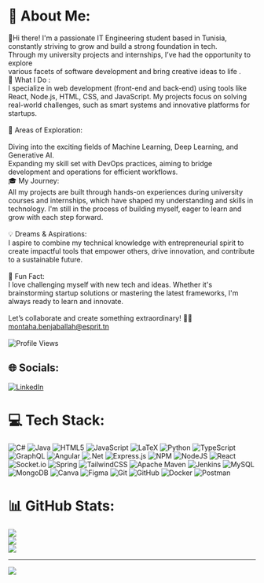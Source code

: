 # 💫 About Me:
👋Hi there! I'm a passionate IT Engineering student based in Tunisia,<br> constantly striving to grow and build a strong foundation in tech. <br>Through my university projects and internships, I’ve had the opportunity to explore<br>various facets of software development and bring creative ideas to life .<br>🌟 What I Do :<br>I specialize in web development (front-end and back-end) using tools like React, Node.js, HTML, CSS, and JavaScript. My projects focus on solving real-world challenges, such as smart systems and innovative platforms for startups.<br><br>🚀 Areas of Exploration:<br><br>Diving into the exciting fields of Machine Learning, Deep Learning, and Generative AI.<br>Expanding my skill set with DevOps practices, aiming to bridge development and operations for efficient workflows.<br>🎓 My Journey:<br>All my projects are built through hands-on experiences during university courses and internships, which have shaped my understanding and skills in technology. I'm still in the process of building myself, eager to learn and grow with each step forward.<br><br>💡 Dreams & Aspirations:<br>I aspire to combine my technical knowledge with entrepreneurial spirit to create impactful tools that empower others, drive innovation, and contribute to a sustainable future.<br><br>🌱 Fun Fact:<br>I love challenging myself with new tech and ideas. Whether it's brainstorming startup solutions or mastering the latest frameworks, I'm always ready to learn and innovate.<br><br>Let’s collaborate and create something extraordinary! 🚀✨<br> montaha.benjaballah@esprit.tn<br>
<br>
![Profile Views](https://komarev.com/ghpvc/?username=MontahaJaballah&color=blue)
<br>
## 🌐 Socials:
[![LinkedIn](https://img.shields.io/badge/LinkedIn-%230077B5.svg?logo=linkedin&logoColor=white)](https://linkedin.com/in/https://www.linkedin.com/in/montaha-jaballah/) 

# 💻 Tech Stack:
![C#](https://img.shields.io/badge/c%23-%23239120.svg?style=for-the-badge&logo=csharp&logoColor=white) ![Java](https://img.shields.io/badge/java-%23ED8B00.svg?style=for-the-badge&logo=openjdk&logoColor=white) ![HTML5](https://img.shields.io/badge/html5-%23E34F26.svg?style=for-the-badge&logo=html5&logoColor=white) ![JavaScript](https://img.shields.io/badge/javascript-%23323330.svg?style=for-the-badge&logo=javascript&logoColor=%23F7DF1E) ![LaTeX](https://img.shields.io/badge/latex-%23008080.svg?style=for-the-badge&logo=latex&logoColor=white) ![Python](https://img.shields.io/badge/python-3670A0?style=for-the-badge&logo=python&logoColor=ffdd54) ![TypeScript](https://img.shields.io/badge/typescript-%23007ACC.svg?style=for-the-badge&logo=typescript&logoColor=white) ![GraphQL](https://img.shields.io/badge/-GraphQL-E10098?style=for-the-badge&logo=graphql&logoColor=white) ![Angular](https://img.shields.io/badge/angular-%23DD0031.svg?style=for-the-badge&logo=angular&logoColor=white) ![.Net](https://img.shields.io/badge/.NET-5C2D91?style=for-the-badge&logo=.net&logoColor=white) ![Express.js](https://img.shields.io/badge/express.js-%23404d59.svg?style=for-the-badge&logo=express&logoColor=%2361DAFB) ![NPM](https://img.shields.io/badge/NPM-%23CB3837.svg?style=for-the-badge&logo=npm&logoColor=white) ![NodeJS](https://img.shields.io/badge/node.js-6DA55F?style=for-the-badge&logo=node.js&logoColor=white) ![React](https://img.shields.io/badge/react-%2320232a.svg?style=for-the-badge&logo=react&logoColor=%2361DAFB) ![Socket.io](https://img.shields.io/badge/Socket.io-black?style=for-the-badge&logo=socket.io&badgeColor=010101) ![Spring](https://img.shields.io/badge/spring-%236DB33F.svg?style=for-the-badge&logo=spring&logoColor=white) ![TailwindCSS](https://img.shields.io/badge/tailwindcss-%2338B2AC.svg?style=for-the-badge&logo=tailwind-css&logoColor=white) ![Apache Maven](https://img.shields.io/badge/Apache%20Maven-C71A36?style=for-the-badge&logo=Apache%20Maven&logoColor=white) ![Jenkins](https://img.shields.io/badge/jenkins-%232C5263.svg?style=for-the-badge&logo=jenkins&logoColor=white) ![MySQL](https://img.shields.io/badge/mysql-4479A1.svg?style=for-the-badge&logo=mysql&logoColor=white) ![MongoDB](https://img.shields.io/badge/MongoDB-%234ea94b.svg?style=for-the-badge&logo=mongodb&logoColor=white) ![Canva](https://img.shields.io/badge/Canva-%2300C4CC.svg?style=for-the-badge&logo=Canva&logoColor=white) ![Figma](https://img.shields.io/badge/figma-%23F24E1E.svg?style=for-the-badge&logo=figma&logoColor=white) ![Git](https://img.shields.io/badge/git-%23F05033.svg?style=for-the-badge&logo=git&logoColor=white) ![GitHub](https://img.shields.io/badge/github-%23121011.svg?style=for-the-badge&logo=github&logoColor=white) ![Docker](https://img.shields.io/badge/docker-%230db7ed.svg?style=for-the-badge&logo=docker&logoColor=white) ![Postman](https://img.shields.io/badge/Postman-FF6C37?style=for-the-badge&logo=postman&logoColor=white)
# 📊 GitHub Stats:
![](https://github-readme-stats.vercel.app/api?username=MontahaJaballah&theme=dark&hide_border=false&include_all_commits=false&count_private=false)<br/>
![](https://github-readme-streak-stats.herokuapp.com/?user=MontahaJaballah&theme=dark&hide_border=false)<br/>
![](https://github-readme-stats.vercel.app/api/top-langs/?username=MontahaJaballah&theme=dark&hide_border=false&include_all_commits=false&count_private=false&layout=compact)

---
[![](https://visitcount.itsvg.in/api?id=MontahaJaballah&icon=0&color=10)](https://visitcount.itsvg.in)


